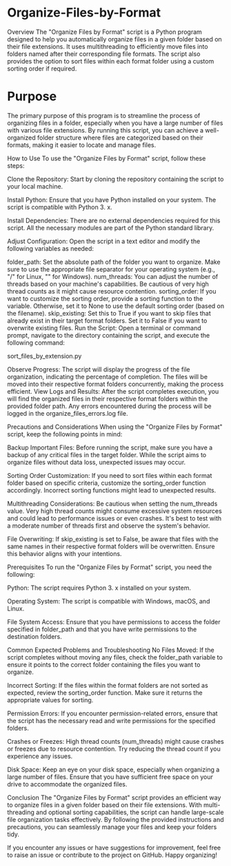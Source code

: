 # Organize-Files-by-Format
Overview
The "Organize Files by Format" script is a Python program designed to help you automatically organize files in a given folder based on their file extensions. It uses multithreading to efficiently move files into folders named after their corresponding file formats. The script also provides the option to sort files within each format folder using a custom sorting order if required.

# Purpose
The primary purpose of this program is to streamline the process of organizing files in a folder, especially when you have a large number of files with various file extensions. By running this script, you can achieve a well-organized folder structure where files are categorized based on their formats, making it easier to locate and manage files.

How to Use
To use the "Organize Files by Format" script, follow these steps:

Clone the Repository: Start by cloning the repository containing the script to your local machine.

Install Python: Ensure that you have Python installed on your system. The script is compatible with Python 3. x.

Install Dependencies: There are no external dependencies required for this script. All the necessary modules are part of the Python standard library.

Adjust Configuration: Open the script in a text editor and modify the following variables as needed:

folder_path: Set the absolute path of the folder you want to organize. Make sure to use the appropriate file separator for your operating system (e.g., "/" for Linux, "\" for Windows).
num_threads: You can adjust the number of threads based on your machine's capabilities. Be cautious of very high thread counts as it might cause resource contention.
sorting_order: If you want to customize the sorting order, provide a sorting function to the variable. Otherwise, set it to None to use the default sorting order (based on the filename).
skip_existing: Set this to True if you want to skip files that already exist in their target format folders. Set it to False if you want to overwrite existing files.
Run the Script: Open a terminal or command prompt, navigate to the directory containing the script, 
and execute the following command:

sort_files_by_extension.py

Observe Progress: The script will display the progress of the file organization, indicating the percentage of completion. The files will be moved into their respective format folders concurrently, making the process efficient.
View Logs and Results: After the script completes execution, you will find the organized files in their respective format folders within the provided folder path. Any errors encountered during the process will be logged in the organize_files_errors.log file.

Precautions and Considerations
When using the "Organize Files by Format" script, keep the following points in mind:

Backup Important Files: Before running the script, make sure you have a backup of any critical files in the target folder. While the script aims to organize files without data loss, unexpected issues may occur.

Sorting Order Customization: If you need to sort files within each format folder based on specific criteria, customize the sorting_order function accordingly. Incorrect sorting functions might lead to unexpected results.

Multithreading Considerations: Be cautious when setting the num_threads value. Very high thread counts might consume excessive system resources and could lead to performance issues or even crashes. It's best to test with a moderate number of threads first and observe the system's behavior.

File Overwriting: If skip_existing is set to False, be aware that files with the same names in their respective format folders will be overwritten. Ensure this behavior aligns with your intentions.

Prerequisites
To run the "Organize Files by Format" script, you need the following:

Python: The script requires Python 3. x installed on your system.

Operating System: The script is compatible with Windows, macOS, and Linux.

File System Access: Ensure that you have permissions to access the folder specified in folder_path and that you have write permissions to the destination folders.

Common Expected Problems and Troubleshooting
No Files Moved: If the script completes without moving any files, check the folder_path variable to ensure it points to the correct folder containing the files you want to organize.

Incorrect Sorting: If the files within the format folders are not sorted as expected, review the sorting_order function. Make sure it returns the appropriate values for sorting.

Permission Errors: If you encounter permission-related errors, ensure that the script has the necessary read and write permissions for the specified folders.

Crashes or Freezes: High thread counts (num_threads) might cause crashes or freezes due to resource contention. Try reducing the thread count if you experience any issues.

Disk Space: Keep an eye on your disk space, especially when organizing a large number of files. Ensure that you have sufficient free space on your drive to accommodate the organized files.

Conclusion
The "Organize Files by Format" script provides an efficient way to organize files in a given folder based on their file extensions. With multi-threading and optional sorting capabilities, the script can handle large-scale file organization tasks effectively. By following the provided instructions and precautions, you can seamlessly manage your files and keep your folders tidy.

If you encounter any issues or have suggestions for improvement, feel free to raise an issue or contribute to the project on GitHub. Happy organizing!
